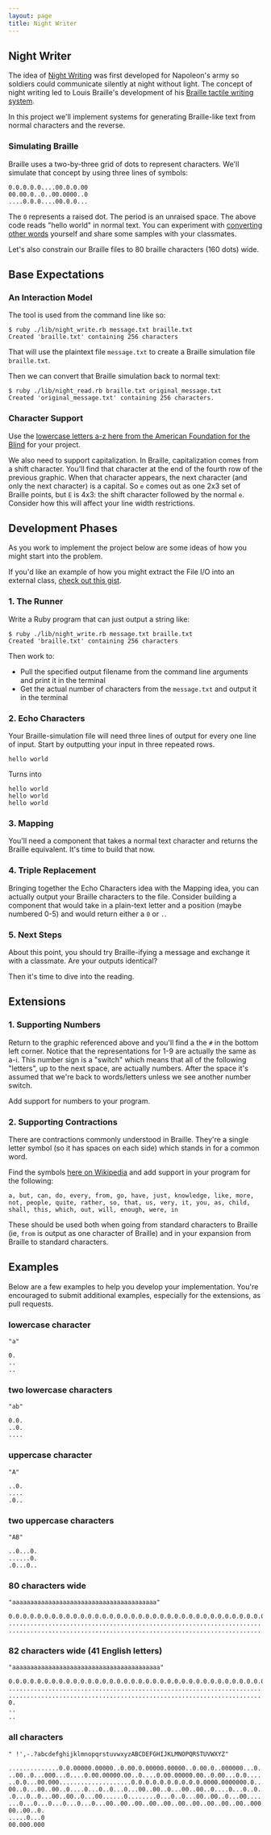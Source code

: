 ```yaml
---
layout: page
title: Night Writer
---
```


## Night Writer

The idea of [Night Writing](https://en.wikipedia.org/wiki/Night_writing) was first developed for Napoleon's army so soldiers could communicate silently at night without light. The concept of night writing led to Louis Braille's development of his [Braille tactile writing system](https://en.wikipedia.org/wiki/Braille).

In this project we'll implement systems for generating Braille-like text from normal characters and the reverse.

### Simulating Braille

Braille uses a two-by-three grid of dots to represent characters. We'll simulate that concept by using three lines of symbols:

```
0.0.0.0.0....00.0.0.00
00.00.0..0..00.0000..0
....0.0.0....00.0.0...
```

The `0` represents a raised dot. The period is an unraised space. The above code reads "hello world" in normal text. You can experiment with [converting other words](http://www.euroblind.org/resources/braille-converter/) yourself and share some samples with your classmates.

Let's also constrain our Braille files to 80 braille characters (160 dots) wide.


## Base Expectations

### An Interaction Model

The tool is used from the command line like so:

```
$ ruby ./lib/night_write.rb message.txt braille.txt
Created 'braille.txt' containing 256 characters
```

That will use the plaintext file `message.txt` to create a Braille simulation file `braille.txt`.

Then we can convert that Braille simulation back to normal text:

```
$ ruby ./lib/night_read.rb braille.txt original_message.txt
Created 'original_message.txt' containing 256 characters.
```

### Character Support

Use the [lowercase letters a-z here from the American Foundation for the Blind](http://braillebug.afb.org/braille_print.asp) for your project.

We also need to support capitalization. In Braille, capitalization comes from a shift character. You'll find that character at the end of the fourth row of the previous graphic. When that character appears, the next character (and only the next character) is a capital. So `e` comes out as one 2x3 set of Braille points, but `E` is 4x3: the shift character followed by the normal `e`. Consider how this will affect your line width restrictions.

## Development Phases

As you work to implement the project below are some ideas of how you might start into the problem.

If you'd like an example of how you might extract the File I/O into an external class, [check out this gist](https://gist.github.com/jcasimir/fd0ceaf731e79c9dd5da).

### 1. The Runner

Write a Ruby program that can just output a string like:

```
$ ruby ./lib/night_write.rb message.txt braille.txt
Created 'braille.txt' containing 256 characters
```

Then work to:

* Pull the specified output filename from the command line arguments and print it in the terminal
* Get the actual number of characters from the `message.txt` and output it in the terminal

### 2. Echo Characters

Your Braille-simulation file will need three lines of output for every one line of input. Start by outputting your input in three repeated rows.

```
hello world
```

Turns into

```
hello world
hello world
hello world
```

### 3. Mapping

You'll need a component that takes a normal text character and returns the Braille equivalent. It's time to build that now.

### 4. Triple Replacement

Bringing together the Echo Characters idea with the Mapping idea, you can actually output your Braille characters to the file. Consider building a component that would take in a plain-text letter and a position (maybe numbered 0-5) and would return either a `0` or `.`.

### 5. Next Steps

About this point, you should try Braille-ifying a message and exchange it with a classmate. Are your outputs identical?

Then it's time to dive into the reading.

## Extensions

### 1. Supporting Numbers

Return to the graphic referenced above and you'll find a the `#` in the bottom left corner. Notice that the representations for 1-9 are actually the same as a-i. This number sign is a "switch" which means that all of the following "letters", up to the next space, are actually numbers. After the space it's assumed that we're back to words/letters unless we see another number switch.

Add support for numbers to your program.

### 2. Supporting Contractions

There are contractions commonly understood in Braille. They're a single letter symbol (so it has spaces on each side) which stands in for a common word.

Find the symbols [here on Wikipedia](https://en.wikipedia.org/wiki/English_Braille#One-letter_contractions) and add support in your program for the following:

```
a, but, can, do, every, from, go, have, just, knowledge, like, more, not, people, quite, rather, so, that, us, very, it, you, as, child, shall, this, which, out, will, enough, were, in
```

These should be used both when going from standard characters to Braille (ie, `from` is output as one character of Braille) and in your expansion from Braille to standard characters.

## Examples

Below are a few examples to help you develop your implementation. You're encouraged
to submit additional examples, especially for the extensions, as pull requests.

### lowercase character

    "a"

    0.
    ..
    ..

### two lowercase characters

    "ab"

    0.0.
    ..0.
    ....

### uppercase character

    "A"

    ..0.
    ....
    .0..

### two uppercase characters

    "AB"

    ..0...0.
    ......0.
    .0...0..

### 80 characters wide

    "aaaaaaaaaaaaaaaaaaaaaaaaaaaaaaaaaaaaaaaa"

    0.0.0.0.0.0.0.0.0.0.0.0.0.0.0.0.0.0.0.0.0.0.0.0.0.0.0.0.0.0.0.0.0.0.0.0.0.0.0.0.
    ................................................................................
    ................................................................................

### 82 characters wide (41 English letters)

    "aaaaaaaaaaaaaaaaaaaaaaaaaaaaaaaaaaaaaaaaa"

    0.0.0.0.0.0.0.0.0.0.0.0.0.0.0.0.0.0.0.0.0.0.0.0.0.0.0.0.0.0.0.0.0.0.0.0.0.0.0.0.
    ................................................................................
    ................................................................................
    0.
    ..
    ..

### all characters

    " !',-.?abcdefghijklmnopqrstuvwxyzABCDEFGHIJKLMNOPQRSTUVWXYZ"

    ..............0.0.00000.00000..0.00.0.00000.00000..0.00.0..000000...0...0...00..
    ..00..0...000...0....0.00.00000.00..0....0.00.00000.00..0.00...0.0......0.......
    ..0.0...00.000....................0.0.0.0.0.0.0.0.0.0.0000.0000000.0...0...0...0
    00..0...00..00..0....0...0..0...0...00..00..0...00..00..0....0...0..0...0....0..
    .0...0..0...00..00..0...00......0........0...0..0...00..00..0...00......0...00..
    ...0...0...0...0...0...0...00..00..00..00..00..00..00..00..00..00..000.000.0.0.0
    00..00..0.
    .....0...0
    00.000.000
